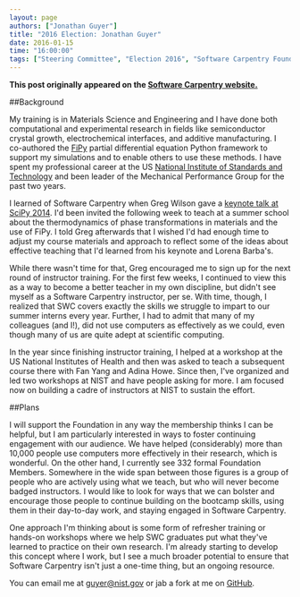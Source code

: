 ```yaml
---
layout: page
authors: ["Jonathan Guyer"]
title: "2016 Election: Jonathan Guyer"
date: 2016-01-15
time: "16:00:00"
tags: ["Steering Committee", "Election 2016", "Software Carpentry Foundation", "Software Carpentry"]
---
```


<p><b>This post originally appeared on the <a href="https://software-carpentry.org/">Software Carpentry website.</a></b></p>

##Background

My training is in Materials Science and Engineering and I have done both
computational and experimental research in fields like semiconductor
crystal growth, electrochemical interfaces, and additive manufacturing. I
co-authored the [FiPy](http://www.ctcms.nist.gov/fipy) partial differential
equation Python framework to support my simulations and to enable others to
use these methods. I have spent my professional career at the US [National
Institute of Standards and Technology](http://www.nist.gov) and been leader
of the Mechanical Performance Group for the past two years.

I learned of Software Carpentry when Greg Wilson gave a [keynote talk at
SciPy 2014](http://conference.scipy.org/scipy2014/keynotes/). I'd been
invited the following week to teach at a summer school about the
thermodynamics of phase transformations in materials and the use of FiPy. I
told Greg afterwards that I wished I'd had enough time to adjust my course
materials and approach to reflect some of the ideas about effective
teaching that I'd learned from his keynote and Lorena Barba's.

While there wasn't time for that, Greg encouraged me to sign up for the
next round of instructor training. For the first few weeks, I continued to
view this as a way to become a better teacher in my own discipline, but
didn't see myself as a Software Carpentry instructor, per se. With time,
though, I realized that SWC covers exactly the skills we struggle to impart
to our summer interns every year. Further, I had to admit that many of my
colleagues (and I!), did not use computers as effectively as we could, even
though many of us are quite adept at scientific computing.

In the year since finishing instructor training, I helped at a workshop at
the US National Institutes of Health and then was asked to teach a
subsequent course there with Fan Yang and Adina Howe. Since then, I've
organized and led two workshops at NIST and have people asking for more. I
am focused now on building a cadre of instructors at NIST to sustain the
effort.

##Plans

I will support the Foundation in any way the membership thinks I can be
helpful, but I am particularly interested in ways to foster continuing
engagement with our audience. We have helped (considerably) more than
10,000 people use computers more effectively in their research, which is
wonderful. On the other hand, I currently see 332 formal Foundation
Members. Somewhere in the wide span between those figures is a group of
people who are actively using what we teach, but who will never become
badged instructors. I would like to look for ways that we can bolster and
encourage those people to continue building on the bootcamp skills,
using them in their day-to-day work, and staying engaged in Software
Carpentry.

One approach I'm thinking about is some form of refresher training or
hands-on workshops where we help SWC graduates put what they've learned to
practice on their own research. I'm already starting to develop this
concept where I work, but I see a much broader potential to ensure that
Software Carpentry isn't just a one-time thing, but an ongoing resource.

You can email me at guyer@nist.gov or jab a fork at me on
[GitHub](https://github.com/guyer).
